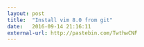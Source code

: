 ```yaml
---
layout: post
title:  "Install vim 8.0 from git"
date:   2016-09-14 21:16:11
external-url: http://pastebin.com/TwthwCNF
---
```

